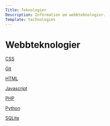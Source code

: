 ```yaml
---
Title: Teknologier
Description: Information om webbteknologier.
Template: technologies
---
```


Webbteknologier
==========================

<div class="css" markdown="1">

[CSS](technology/css)

</div>

<div class="git" markdown="1">

[Git](technology/git)

</div>

<div class="html" markdown="1">

[HTML](technology/html)

</div>

<div class="javascript" markdown="1">

[Javascript](technology/javascript)

</div>

<div class="php" markdown="1">

[PHP](technology/php)

</div>

<div class="python" markdown="1">

[Python](technology/python)

</div>

<div class="sqlite" markdown="1">

[SQLite](technology/sqlite)

</div>